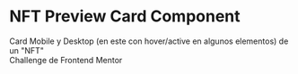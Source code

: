 # NFT Preview Card Component
Card Mobile y Desktop (en este con hover/active en algunos elementos) de un "NFT" <br>
Challenge de Frontend Mentor
